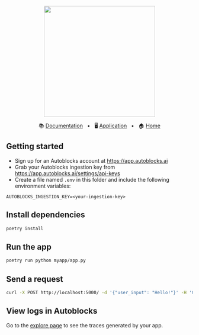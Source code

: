 <!-- banner start -->
<p align="center">
  <img src="https://app.autoblocks.ai/images/logo.png" width="300px">
</p>

<p align="center">
  📚
  <a href="https://docs.autoblocks.ai/">Documentation</a>
  &nbsp;
  •
  &nbsp;
  🖥️
  <a href="https://app.autoblocks.ai/">Application</a>
  &nbsp;
  •
  &nbsp;
  🏠
  <a href="https://www.autoblocks.ai/">Home</a>
</p>
<!-- banner end -->

<!-- getting started start -->

## Getting started

- Sign up for an Autoblocks account at https://app.autoblocks.ai
- Grab your Autoblocks ingestion key from https://app.autoblocks.ai/settings/api-keys
- Create a file named `.env` in this folder and include the following environment variables:

```
AUTOBLOCKS_INGESTION_KEY=<your-ingestion-key>
```

<!-- getting started end -->

## Install dependencies

```bash
poetry install
```

## Run the app

```bash
poetry run python myapp/app.py
```

## Send a request

```bash
curl -X POST http://localhost:5000/ -d '{"user_input": "Hello!"}' -H 'Content-Type: application/json'
```

## View logs in Autoblocks

Go to the [explore page](https://app.autoblocks.ai/explore) to see the traces generated by your app.
